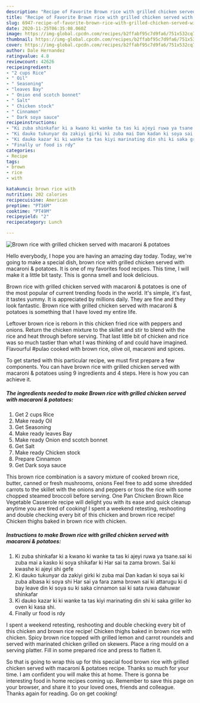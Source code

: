 ```yaml
---
description: "Recipe of Favorite Brown rice with grilled chicken served with macaroni &amp;amp; potatoes"
title: "Recipe of Favorite Brown rice with grilled chicken served with macaroni &amp;amp; potatoes"
slug: 6947-recipe-of-favorite-brown-rice-with-grilled-chicken-served-with-macaroni-and-amp-potatoes
date: 2020-11-25T06:35:08.060Z
image: https://img-global.cpcdn.com/recipes/b2ffabf95c7d9fa6/751x532cq70/brown-rice-with-grilled-chicken-served-with-macaroni-potatoes-recipe-main-photo.jpg
thumbnail: https://img-global.cpcdn.com/recipes/b2ffabf95c7d9fa6/751x532cq70/brown-rice-with-grilled-chicken-served-with-macaroni-potatoes-recipe-main-photo.jpg
cover: https://img-global.cpcdn.com/recipes/b2ffabf95c7d9fa6/751x532cq70/brown-rice-with-grilled-chicken-served-with-macaroni-potatoes-recipe-main-photo.jpg
author: Dale Hernandez
ratingvalue: 4.8
reviewcount: 42626
recipeingredient:
- "2 cups Rice"
- " Oil"
- " Seasoning"
- "leaves Bay"
- " Onion end scotch bonnet"
- " Salt"
- " Chicken stock"
- " Cinnamon"
- " Dark soya sauce"
recipeinstructions:
- "Ki zuba shinkafar ki a kwano ki wanke ta tas ki ajeyi ruwa ya tsane.sai ki zuba mai a kasko ki soya shikafar ki Har sai ta zama brown. Sai ki kwashe ki ajeyi shi gefe"
- "Ki dauko tukunyar da zakiyi girki ki zuba mai Dan kadan ki soya sai ki zuba albasa ki soya shi Har sai ya fara zama brown sai ki attarugu ki d bay leave din ki soya su ki saka cinnamon sai ki sata ruwa dahuwar shinkafar"
- "Ki dauko kazar ki ki wanke ta tas kiyi marinating din shi ki saka griller ko oven ki kasa shi."
- "Finally ur food is rdy"
categories:
- Recipe
tags:
- brown
- rice
- with

katakunci: brown rice with 
nutrition: 202 calories
recipecuisine: American
preptime: "PT16M"
cooktime: "PT49M"
recipeyield: "2"
recipecategory: Lunch

---
```



![Brown rice with grilled chicken served with macaroni &amp; potatoes](https://img-global.cpcdn.com/recipes/b2ffabf95c7d9fa6/751x532cq70/brown-rice-with-grilled-chicken-served-with-macaroni-potatoes-recipe-main-photo.jpg)

Hello everybody, I hope you are having an amazing day today. Today, we're going to make a special dish, brown rice with grilled chicken served with macaroni &amp; potatoes. It is one of my favorites food recipes. This time, I will make it a little bit tasty. This is gonna smell and look delicious.

Brown rice with grilled chicken served with macaroni &amp; potatoes is one of the most popular of current trending foods in the world. It's simple, it's fast, it tastes yummy. It is appreciated by millions daily. They are fine and they look fantastic. Brown rice with grilled chicken served with macaroni &amp; potatoes is something that I have loved my entire life.

Leftover brown rice is reborn in this chicken fried rice with peppers and onions. Return the chicken mixture to the skillet and stir to blend with the rice and heat through before serving. That last little bit of chicken and rice was so much tastier than what I was thinking of and could have imagined. Flavourful #pulao cooked with brown rice, olive oil, macaroni and spices.


To get started with this particular recipe, we must first prepare a few components. You can have brown rice with grilled chicken served with macaroni &amp; potatoes using 9 ingredients and 4 steps. Here is how you can achieve it.

<!--inarticleads1-->

##### The ingredients needed to make Brown rice with grilled chicken served with macaroni &amp; potatoes:

1. Get 2 cups Rice
1. Make ready  Oil
1. Get  Seasoning
1. Make ready leaves Bay
1. Make ready  Onion end scotch bonnet
1. Get  Salt
1. Make ready  Chicken stock
1. Prepare  Cinnamon
1. Get  Dark soya sauce


This brown rice combination is a savory mixture of cooked brown rice, butter, canned or fresh mushrooms, onions Feel free to add some shredded carrots to the skillet with the onions and peppers or toss the rice with some chopped steamed broccoli before serving. One Pan Chicken Brown Rice Vegetable Casserole recipe will delight you with its ease and quick cleanup anytime you are tired of cooking! I spent a weekend retesting, reshooting and double checking every bit of this chicken and brown rice recipe! Chicken thighs baked in brown rice with chicken. 

<!--inarticleads2-->

##### Instructions to make Brown rice with grilled chicken served with macaroni &amp; potatoes:

1. Ki zuba shinkafar ki a kwano ki wanke ta tas ki ajeyi ruwa ya tsane.sai ki zuba mai a kasko ki soya shikafar ki Har sai ta zama brown. Sai ki kwashe ki ajeyi shi gefe
1. Ki dauko tukunyar da zakiyi girki ki zuba mai Dan kadan ki soya sai ki zuba albasa ki soya shi Har sai ya fara zama brown sai ki attarugu ki d bay leave din ki soya su ki saka cinnamon sai ki sata ruwa dahuwar shinkafar
1. Ki dauko kazar ki ki wanke ta tas kiyi marinating din shi ki saka griller ko oven ki kasa shi.
1. Finally ur food is rdy


I spent a weekend retesting, reshooting and double checking every bit of this chicken and brown rice recipe! Chicken thighs baked in brown rice with chicken. Spicy brown rice topped with grilled lemon and carrot roundels and served with marinated chicken grilled on skewers. Place a ring mould on a serving platter. Fill in some prepared rice and press to flatten it. 

So that is going to wrap this up for this special food brown rice with grilled chicken served with macaroni &amp; potatoes recipe. Thanks so much for your time. I am confident you will make this at home. There is gonna be interesting food in home recipes coming up. Remember to save this page on your browser, and share it to your loved ones, friends and colleague. Thanks again for reading. Go on get cooking!
